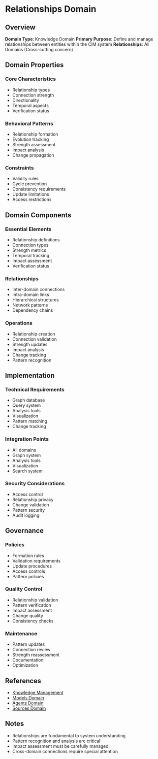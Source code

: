 # Relationships Domain

## Overview
**Domain Type**: Knowledge Domain
**Primary Purpose**: Define and manage relationships between entities within the CIM system
**Relationships**: All Domains (Cross-cutting concern)

## Domain Properties

### Core Characteristics
- Relationship types
- Connection strength
- Directionality
- Temporal aspects
- Verification status

### Behavioral Patterns
- Relationship formation
- Evolution tracking
- Strength assessment
- Impact analysis
- Change propagation

### Constraints
- Validity rules
- Cycle prevention
- Consistency requirements
- Update limitations
- Access restrictions

## Domain Components

### Essential Elements
- Relationship definitions
- Connection types
- Strength metrics
- Temporal tracking
- Impact assessment
- Verification status

### Relationships
- Inter-domain connections
- Intra-domain links
- Hierarchical structures
- Network patterns
- Dependency chains

### Operations
- Relationship creation
- Connection validation
- Strength updates
- Impact analysis
- Change tracking
- Pattern recognition

## Implementation

### Technical Requirements
- Graph database
- Query system
- Analysis tools
- Visualization
- Pattern matching
- Change tracking

### Integration Points
- All domains
- Graph system
- Analysis tools
- Visualization
- Search system

### Security Considerations
- Access control
- Relationship privacy
- Change validation
- Pattern security
- Audit logging

## Governance

### Policies
- Formation rules
- Validation requirements
- Update procedures
- Access controls
- Pattern policies

### Quality Control
- Relationship validation
- Pattern verification
- Impact assessment
- Change quality
- Consistency checks

### Maintenance
- Pattern updates
- Connection review
- Strength reassessment
- Documentation
- Optimization

## References
- [Knowledge Management](../knowledge_management.md)
- [Models Domain](../models/readme.md)
- [Agents Domain](../agents/readme.md)
- [Sources Domain](../sources/readme.md)

## Notes
- Relationships are fundamental to system understanding
- Pattern recognition and analysis are critical
- Impact assessment must be carefully managed
- Cross-domain connections require special attention
